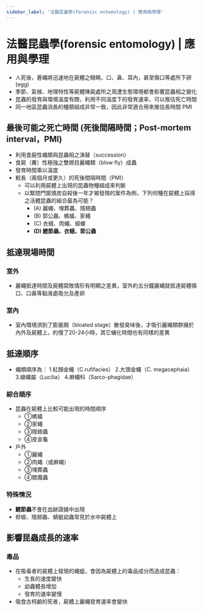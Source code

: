 ```yaml
---
sidebar_label: '法醫昆蟲學(forensic entomology) | 應用與學理'
---
```


# 法醫昆蟲學(forensic entomology) | 應用與學理

- 人死後，蒼蠅將迅速地在屍體之眼睛、口、鼻、耳內，甚至傷口等處所下卵(egg)
- 季節、氣候、地理特性等屍體陳屍處所之周遭生態環境都會影響昆蟲相之變化
- 昆蟲的發育與環境溫度有關，利用不同溫度下的發育速率，可以推估死亡時間
- 同一地區昆蟲消長的種類組成非常一致，因此非常適合用來推估長時間 PMI

## 最後可能之死亡時間 (死後間隔時間；Post-mortem interval，PMI)
- 利用食屍性蠅類與昆蟲相之演替（succession）
- 食屍（糞）性極強之雙翅目麗蠅類（blow fly）成蟲
- 發育時間乘以溫度
- 較長（兩個月或更久）的死後間隔時間（PMI）
    - 可以利用屍體上出現的昆蟲物種組成來判斷
    - 以緊閉門窗燒炭自殺後一年才被發現的案件為例，下列何種在屍體上採得之活體昆蟲的組合最為可能？
        - (A) 麗蠅、埋葬蟲、隱翅蟲
        - (B) 郭公蟲、螞蟻、家蠅
        - (C) 衣蛾、肉蠅、蟑螂
        - **(D) 鰹節蟲、衣蛾、郭公蟲**

## 抵達現場時間
### 室外
- 麗蠅抵達時間及屍體腐敗情形有明顯之差異，室外約五分鐘麗蠅就抵達屍體傷口、口鼻等黏液處吸允及產卵

### 室內
- 室內環境須到了膨脹期（bloated stage）散發臭味後，才吸引麗蠅類群擁於內外及屍體上，約慢了20-24小時，其它蛹化時間也有同樣的差異

## 抵達順序
- 蠅類順序為：
1.紅顏金蠅（C.rufifacies）
2.大頭金蠅（C. megacephaia）
3.綠蠅屬（Lucilia）
4.麻蠅科（Sarco-phagidae）

### 綜合順序
- 昆蟲在屍體上比較可能出現的時間順序
    - ①螞蟻
    - ②家蠅
    - ③隱翅蟲
    - ④皮金龜
- 戶外
    - ①麗蠅
    - ②肉蠅（或麻蠅）
    - ③埋葬蟲
    - ④閻魔蟲
### 特殊情況
- **鰹節蟲**不會在血跡證據中出現
- 蜉蝣、隱翅蟲、蜻蜓幼蟲常見於水中屍體上

## 影響昆蟲成長的速率
### 毒品
- 在吸毒者的屍體上發現的蠅蛆，會因為屍體上的毒品成分而造成昆蟲：
    - 生長的速度變快
    - 幼蟲體長增加
    - 發育的速率變慢
- 吸食古柯鹼的死者，屍體上麗蠅發育速率會變快